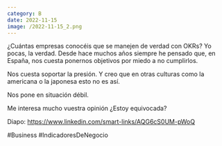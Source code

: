 ```yaml
--- 
category: B 
date: 2022-11-15 
image: /2022-11-15_2.png 
--- 
```


¿Cuántas empresas conocéis que se manejen de verdad con OKRs? Yo pocas, la verdad. Desde hace muchos años siempre he pensado que, en España, nos cuesta ponernos objetivos por miedo a no cumplirlos. 

Nos cuesta soportar la presión. Y creo que en otras culturas como la americana o la japonesa esto no es así. 

Nos pone en situación débil. 

Me interesa mucho vuestra opinión ¿Estoy equivocada?

Diapo: https://www.linkedin.com/smart-links/AQG6cS0UM-pWoQ

#Business #IndicadoresDeNegocio